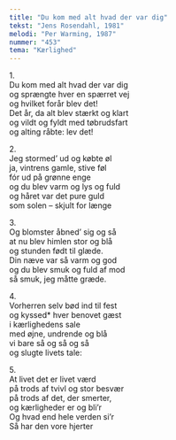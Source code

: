 ```yaml
---
title: "Du kom med alt hvad der var dig"
tekst: "Jens Rosendahl, 1981"
melodi: "Per Warming, 1987"
nummer: "453"
tema: "Kærlighed"
---
```

1.<br>
Du kom med alt hvad der var dig<br>
og sprængte hver en spærret vej<br>
og hvilket forår blev det!<br>
Det år, da alt blev stærkt og klart<br>
og vildt og fyldt med tøbrudsfart<br>
og alting råbte: lev det!<br>

2.<br>
Jeg stormed’ ud og købte øl<br>
ja, vintrens gamle, stive føl<br>
fór ud på grønne enge<br>
og du blev varm og lys og fuld<br>
og håret var det pure guld<br>
som solen – skjult for længe<br>

3.<br>
Og blomster åbned’ sig og så<br>
at nu blev himlen stor og blå<br>
og stunden født til glæde.<br>
Din næve var så varm og god<br>
og du blev smuk og fuld af mod<br>
så smuk, jeg måtte græde.<br>

4.<br>
Vorherren selv bød ind til fest<br>
og kyssed* hver benovet gæst<br>
i kærlighedens sale<br>
med øjne, undrende og blå<br>
vi bare så og så og så<br>
og slugte livets tale:<br>

5.<br>
At livet det er livet værd<br>
på trods af tvivl og stor besvær<br>
på trods af det, der smerter,<br>
og kærligheder er og bli’r<br>
Og hvad end hele verden si’r<br>
Så har den vore hjerter<br>
